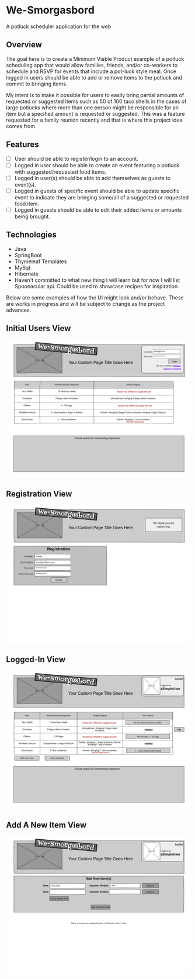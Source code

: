 # We-Smorgasbord
A potluck scheduler application for the web

## **Overview**
The goal here is to create a Minimum Viable Product example of a potluck scheduling app that would allow families, friends, and/or co-workers to schedule and RSVP for events that include a pot-luck style meal. Once logged in users should be able to add or remove items to the potluck and commit to bringing items. 

My intent is to make it possible for users to easily bring partial amounts of requested or suggested items such as 50 of 100 taco shells in the cases of large potlucks where more than one person might be responsible for an item but a specified amount is requested or suggested. This was a feature requested for a family reunion recently and that is where this project idea comes from. 

## **Features**

- [ ] User should be able to register/login to an account.
- [ ] Logged in user should be able to create an event featuring a potluck with suggested/requested food items.
- [ ] Logged in user(s) should be able to add themselves as guests to event(s).
- [ ] Logged in guests of specific event should be able to update specific event to indicate they are bringing some/all of a suggested or requested food item.
- [ ] Logged in guests should be able to edit their added items or amounts being brought.

## **Technologies**

- Java
- SpringBoot
- Thymeleaf Templates
- MySql
- Hibernate
- Haven't committed to what new thing I will learn but for now I will list Spoonacular api. Could be used to showcase recipes for inspiration.

Below are some examples of how the UI might look and/or behave. These are works in progress and will be subject to change as the project advances. 

## **Initial Users View**
![Initial View](/pages/visitor.png)

## **Registration View**
![Register View](/pages/registration.png)

## **Logged-In View**
![Logged In View](/pages/loggedin.png)

## **Add A New Item View**
![Add A New Item View](/pages/addanewitem.png)

